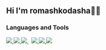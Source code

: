 ## Hi I'm romashkodasha🙋‍♀️

<!--
- 🌱 I’m currently learning ...
-->
### Languages and Tools
<p align="left"> 
    <a href="https://en.wikipedia.org/wiki/C%2B%2B" target="_blank"><img src="https://img.icons8.com/ios-filled/50/000000/c-plus-plus-logo.png"/> </a> 
    <a href="https://www.python.org" target="_blank"> <img src="https://img.icons8.com/color/48/000000/python.png"/> </a>
    <a style="padding-right:8px;" href="https://www.mysql.com/" target="_blank"> <img src="https://img.icons8.com/fluent/50/000000/mysql-logo.png"/> </a>
    <a href="https://ru.wikipedia.org/wiki/Microsoft_Access" target="_blank"><img src="https://img.icons8.com/color/48/000000/ms-access.png"/> </a> 
    <a href="https://ru.wikipedia.org/wiki/JavaScript" target="_blank"><img src="https://img.icons8.com/color/48/000000/javascript--v1.png"/> </a> 
    <a href="https://ru.wikipedia.org/wiki/HTML"><img src="https://img.icons8.com/color/48/000000/html-5--v1.png"/> </a> 
</p>
